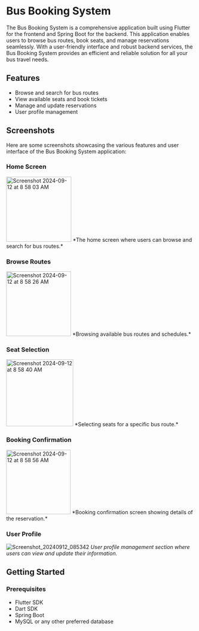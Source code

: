 # Bus Booking System

The Bus Booking System is a comprehensive application built using Flutter for the frontend and Spring Boot for the backend. This application enables users to browse bus routes, book seats, and manage reservations seamlessly. With a user-friendly interface and robust backend services, the Bus Booking System provides an efficient and reliable solution for all your bus travel needs.

## Features

- Browse and search for bus routes
- View available seats and book tickets
- Manage and update reservations
- User profile management

## Screenshots

Here are some screenshots showcasing the various features and user interface of the Bus Booking System application:

### Home Screen
<img width="174" alt="Screenshot 2024-09-12 at 8 58 03 AM" src="https://github.com/user-attachments/assets/d7170395-10dd-4534-a6d1-95a2d041d893">
*The home screen where users can browse and search for bus routes.*

### Browse Routes
<img width="173" alt="Screenshot 2024-09-12 at 8 58 26 AM" src="https://github.com/user-attachments/assets/5efc936e-1476-4963-87d4-fb7c4a15bede">
*Browsing available bus routes and schedules.*

### Seat Selection
<img width="179" alt="Screenshot 2024-09-12 at 8 58 40 AM" src="https://github.com/user-attachments/assets/41ca06f2-dbf0-473f-ab45-d7a43bf71971">
*Selecting seats for a specific bus route.*

### Booking Confirmation
<img width="172" alt="Screenshot 2024-09-12 at 8 58 56 AM" src="https://github.com/user-attachments/assets/213da4ae-589f-4b1f-83ad-f7dc99abe32c">
*Booking confirmation screen showing details of the reservation.*

### User Profile
![Screenshot_20240912_085342](https://github.com/user-attachments/assets/35011a37-65dd-4e2d-afe0-64b4a60a2edc)
*User profile management section where users can view and update their information.*

## Getting Started

### Prerequisites

- Flutter SDK
- Dart SDK
- Spring Boot
- MySQL or any other preferred database

